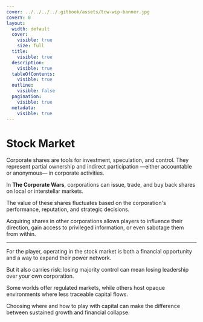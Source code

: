 ```yaml
---
cover: ../../../../.gitbook/assets/tcw-wip-banner.jpg
coverY: 0
layout:
  width: default
  cover:
    visible: true
    size: full
  title:
    visible: true
  description:
    visible: true
  tableOfContents:
    visible: true
  outline:
    visible: false
  pagination:
    visible: true
  metadata:
    visible: true
---
```


# Stock Market

Corporate shares are tools for investment, speculation, and control. They represent partial ownership and indirect participation —either accountable or anonymous— in corporate activities.

In **The Corporate Wars**, corporations can issue, trade, and buy back shares on local or interstellar markets.

The value of these shares fluctuates based on the corporation's performance, reputation, and strategic decisions.

Acquiring shares in other corporations allows players to influence their direction, gain access to privileged information, or even sabotage them from within.

***

For the player, operating in the stock market is both a financial opportunity and a way to expand their power network.

But it also carries risk: losing majority control can mean losing leadership over your own corporation.

Some worlds offer regulated markets, while others host opaque environments where less traceable capital flows.

Choosing where and how to play with capital can make the difference between sustained growth and financial collapse.
